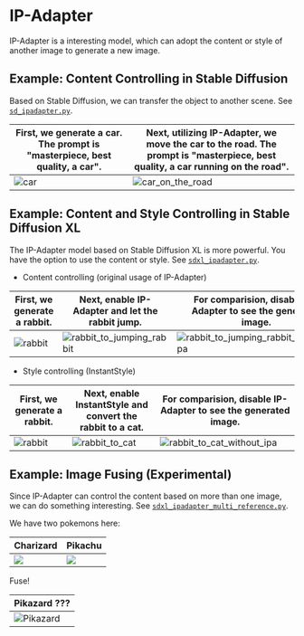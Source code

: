 # IP-Adapter

IP-Adapter is a interesting model, which can adopt the content or style of another image to generate a new image.

## Example: Content Controlling in Stable Diffusion

Based on Stable Diffusion, we can transfer the object to another scene. See [`sd_ipadapter.py`](./sd_ipadapter.py).

|First, we generate a car. The prompt is "masterpiece, best quality, a car".|Next, utilizing IP-Adapter, we move the car to the road. The prompt is "masterpiece, best quality, a car running on the road".|
|-|-|
|![car](https://github.com/modelscope/DiffSynth-Studio/assets/35051019/8530a2f0-f610-4269-a22c-ac6c2f21fc18)|![car_on_the_road](https://github.com/modelscope/DiffSynth-Studio/assets/35051019/b8ccddb2-c423-46d8-bd1a-327fcc074a36)|

## Example: Content and Style Controlling in Stable Diffusion XL

The IP-Adapter model based on Stable Diffusion XL is more powerful. You have the option to use the content or style. See [`sdxl_ipadapter.py`](./sdxl_ipadapter.py).

* Content controlling (original usage of IP-Adapter)

|First, we generate a rabbit.|Next, enable IP-Adapter and let the rabbit jump.|For comparision, disable IP-Adapter to see the generated image.|
|-|-|-|
|![rabbit](https://github.com/modelscope/DiffSynth-Studio/assets/35051019/4b452634-ec57-414f-897a-f8c50c74a650)|![rabbit_to_jumping_rabbit](https://github.com/modelscope/DiffSynth-Studio/assets/35051019/b93c5495-0b77-4d97-bcd3-3942858288f2)|![rabbit_to_jumping_rabbit_without_ipa](https://github.com/modelscope/DiffSynth-Studio/assets/35051019/52f37195-65b3-4a38-8d9b-73df37311c15)|


* Style controlling (InstantStyle)

|First, we generate a rabbit.|Next, enable InstantStyle and convert the rabbit to a cat.|For comparision, disable IP-Adapter to see the generated image.|
|-|-|-|
|![rabbit](https://github.com/modelscope/DiffSynth-Studio/assets/35051019/4b452634-ec57-414f-897a-f8c50c74a650)|![rabbit_to_cat](https://github.com/modelscope/DiffSynth-Studio/assets/35051019/a006b281-f643-4ea9-b0da-712289c96059)|![rabbit_to_cat_without_ipa](https://github.com/modelscope/DiffSynth-Studio/assets/35051019/189bd11e-7a10-4c09-8554-0eebde9150fd)|

## Example: Image Fusing (Experimental)

Since IP-Adapter can control the content based on more than one image, we can do something interesting. See [`sdxl_ipadapter_multi_reference.py`](sdxl_ipadapter_multi_reference.py).

We have two pokemons here:

|Charizard|Pikachu|
|-|-|
|![](https://media.52poke.com/wiki/7/7e/006Charizard.png)|![](https://media.52poke.com/wiki/0/0d/025Pikachu.png)|

Fuse!

|Pikazard ???|
|-|
|![Pikazard](https://github.com/modelscope/DiffSynth-Studio/assets/35051019/807cdb31-94f5-4cc2-a978-3c6a7ffedc5b)|
